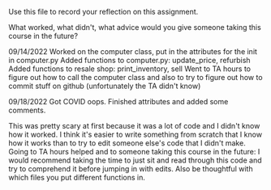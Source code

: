 Use this file to record your reflection on this assignment. 

What worked, what didn't, what advice would you give someone taking this course in the future?

09/14/2022
Worked on the computer class, put in the attributes for the init in computer.py
Added functions to computer.py: update_price, refurbish
Added functions to resale shop: print_inventory, sell
Went to TA hours to figure out how to call the computer class and also to try to figure out how to commit stuff on github (unfortunately the TA didn't know)

09/18/2022
Got COVID oops. Finished attributes and added some comments.

This was pretty scary at first because it was a lot of code and I didn't know how it worked. I think it's easier to write something from scratch that I know how it works than to try to edit someone else's code that I didn't make. Going to TA hours helped and to someone taking this course in the future: I would recommend taking the time to just sit and read through this code and try to comprehend it before jumping in with edits. Also be thoughtful with which files you put different functions in. 